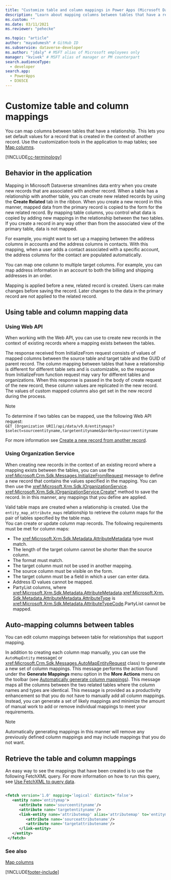 ```yaml
---
title: "Customize table and column mappings in Power Apps (Microsoft Dataverse) | Microsoft Docs" # Intent and product brand in a unique string of 43-59 chars including spaces
description: "Learn about mapping columns between tables that have a relationship in Power Apps. This lets you set default values for a record that is created in the context of another record." # 115-145 characters including spaces. This abstract displays in the search result.
ms.custom: ""
ms.date: 03/11/2021
ms.reviewer: "pehecke"

ms.topic: "article"
author: "mayadumesh" # GitHub ID
ms.subservice: dataverse-developer
ms.author: "jdaly" # MSFT alias of Microsoft employees only
manager: "kvivek" # MSFT alias of manager or PM counterpart
search.audienceType: 
  - developer
search.app: 
  - PowerApps
  - D365CE
---
```

# Customize table and column mappings

You can map columns between tables that have a relationship. This lets you set default values for a record that is created in the context of another record. Use the customization tools in the application to map tables; see [Map columns](../../maker/data-platform/map-entity-fields.md).

[!INCLUDE[cc-terminology](includes/cc-terminology.md)]

## Behavior in the application

 Mapping in Microsoft Dataverse streamlines data entry when you create new records that are associated with another record. When a table has a relationship with another table, you can create new related records by using the **Create Related** tab in the ribbon. When you create a new record in this manner, mapped data from the primary  record is copied to the form for the new related record. By mapping table columns, you control what data is copied by adding new mappings in the relationship between the two tables. If you create a record in any way other than from the associated view of the primary table, data is not mapped.  

 For example, you might want to set up a mapping between the address columns in accounts and the address columns in contacts. With this mapping, when a user adds a contact associated with a specific account, the address columns for the contact are populated automatically.  

 You can map one column to multiple target columns. For example, you can map address information in an account to both the billing and shipping addresses in an order.  

 Mapping is applied before a new, related record is created. Users can make changes before saving the record. Later changes to the data in the primary record are not applied to the related record.  

## Using table and column mapping data

### Using Web API

When working with the Web API, you can use <xref href="Microsoft.Dynamics.CRM.InitializeFrom?text=InitializeFrom Function" /> to create new records in the context of existing records where a mapping exists between the tables. 

The response received from InitializeFrom request consists of values of mapped columns between the source table and target table and the GUID of parent record. The column mapping between tables that have a relationship is different for different table sets and is customizable, so the response from InitializeFrom function request may vary for different tables and organizations. When this response is passed in the body of create request of the new record, these column values are replicated in the new record. The values of custom mapped columns also get set in the new record during the process.

> [!NOTE] 
> To determine if two tables can be mapped, use the following Web API request:<br/>`GET [Organization URI]/api/data/v9.0/entitymaps?$select=sourceentityname,targetentityname&$orderby=sourceentityname`

For more information see [Create a new record from another record](webapi/create-entity-web-api.md#bkmk_initializefrom).

### Using Organization Service

 When creating new records in the context of an existing record where a mapping exists between the tables, you can use the 
 <xref:Microsoft.Crm.Sdk.Messages.InitializeFromRequest> message to define a new record that contains the values specified in the mapping. You can then use the 
<xref:Microsoft.Xrm.Sdk.IOrganizationService>.
 <xref:Microsoft.Xrm.Sdk.IOrganizationService.Create*> method to save the record. In in this manner, any mappings that you define are applied.  

 Valid table maps are created when a relationship is created. Use the `entity_map_attribute_maps` relationship to retrieve the column maps for the pair of tables specified by the table map.  
 You can create or update column map records. The following requirements must be met for column maps:  
- The <xref:Microsoft.Xrm.Sdk.Metadata.AttributeMetadata> type must match.
- The length of the target column cannot be shorter than the source column.
- The format must match.
- The target column must not be used in another mapping.
- The source column must be visible on the form.
- The target column must be a field in which a user can enter data.
- Address ID values cannot be mapped.
- PartyList columns, where <xref:Microsoft.Xrm.Sdk.Metadata.AttributeMetadata>.<xref:Microsoft.Xrm.Sdk.Metadata.AttributeMetadata.AttributeType> is <xref:Microsoft.Xrm.Sdk.Metadata.AttributeTypeCode>.PartyList cannot be mapped.

<a name="bkmk_Automapping"></a>

## Auto-mapping columns between tables

 You can edit column mappings between table for relationships that support mapping. 

 In addition to creating each column map manually, you can use the 
 `AutoMapEntity` message(<xref href="Microsoft.Dynamics.CRM.AutoMapEntity?text=AutoMapEntity Action" /> or <xref:Microsoft.Crm.Sdk.Messages.AutoMapEntityRequest> class) to generate a new set of column mappings. This message performs the action found under the **Generate Mappings** menu option in the **More Actions** menu on the toolbar (see [Automatically generate column mappings](../../maker/data-platform/map-entity-fields.md#automatically-generate-column-mappings)). This message maps all the columns between the two related tables where the column names and types are identical. This message is provided as a productivity enhancement so that you do not have to manually add all column mappings. Instead, you can generate a set of likely mappings and minimize the amount of manual work to add or remove individual mappings to meet your requirements.

> [!NOTE]
> Automatically generating mappings in this manner will remove any previously defined column mappings and may include mappings that you do not want.  

<a name="BKMK_mapping"></a>

## Retrieve the table and column mappings

 An easy way to see the mappings that have been created is to use the following FetchXML query. For more information on how to run this query, see [Use FetchXML to query data](use-fetchxml-construct-query.md).

```xml

<fetch version='1.0' mapping='logical' distinct='false'>
   <entity name='entitymap'>
      <attribute name='sourceentityname'/>
      <attribute name='targetentityname'/>
      <link-entity name='attributemap' alias='attributemap' to='entitymapid' from='entitymapid' link-type='inner'>
         <attribute name='sourceattributename'/>
         <attribute name='targetattributename'/>
      </link-entity>
   </entity>
 </fetch>
```

### See also

 [Map columns](../../maker/data-platform/map-entity-fields.md)


[!INCLUDE[footer-include](../../includes/footer-banner.md)]